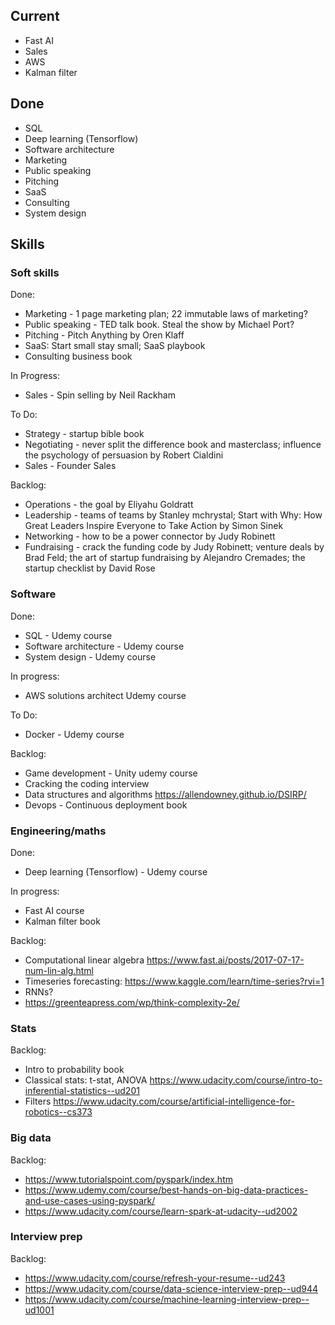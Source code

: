 ## Current
- Fast AI
- Sales
- AWS
- Kalman filter

## Done
- SQL
- Deep learning (Tensorflow)
- Software architecture
- Marketing
- Public speaking
- Pitching
- SaaS
- Consulting
- System design


## Skills
### Soft skills
Done:
- Marketing - 1 page marketing plan; 22 immutable laws of marketing?
- Public speaking - TED talk book. Steal the show by Michael Port?
- Pitching - Pitch Anything by Oren Klaff
- SaaS: Start small stay small; SaaS playbook
- Consulting business book 

In Progress:
- Sales - Spin selling by Neil Rackham

To Do:
- Strategy - startup bible book
- Negotiating - never split the difference book and masterclass; influence the psychology of persuasion by Robert Cialdini
- Sales - Founder Sales

Backlog:
- Operations - the goal by Eliyahu Goldratt
- Leadership - teams of teams by Stanley mchrystal; Start with Why: How Great Leaders Inspire Everyone to Take Action by Simon Sinek
- Networking - how to be a power connector by Judy Robinett
- Fundraising - crack the funding code by Judy Robinett; venture deals by Brad Feld; the art of startup fundraising by Alejandro Cremades; the startup checklist by David Rose

### Software
Done:
- SQL - Udemy course
- Software architecture - Udemy course
- System design - Udemy course

In progress:
- AWS solutions architect Udemy course

To Do:
- Docker - Udemy course

Backlog:
- Game development - Unity udemy course
- Cracking the coding interview
- Data structures and algorithms https://allendowney.github.io/DSIRP/
- Devops - Continuous deployment book

### Engineering/maths
Done:
- Deep learning (Tensorflow) - Udemy course

In progress:
- Fast AI course
- Kalman filter book

Backlog:
- Computational linear algebra https://www.fast.ai/posts/2017-07-17-num-lin-alg.html
- Timeseries forecasting: https://www.kaggle.com/learn/time-series?rvi=1
- RNNs?
- https://greenteapress.com/wp/think-complexity-2e/

### Stats
Backlog:
- Intro to probability book
- Classical stats: t-stat, ANOVA https://www.udacity.com/course/intro-to-inferential-statistics--ud201
- Filters https://www.udacity.com/course/artificial-intelligence-for-robotics--cs373

### Big data
Backlog:
- https://www.tutorialspoint.com/pyspark/index.htm
- https://www.udemy.com/course/best-hands-on-big-data-practices-and-use-cases-using-pyspark/
- https://www.udacity.com/course/learn-spark-at-udacity--ud2002

### Interview prep
Backlog:
- https://www.udacity.com/course/refresh-your-resume--ud243
- https://www.udacity.com/course/data-science-interview-prep--ud944
- https://www.udacity.com/course/machine-learning-interview-prep--ud1001
